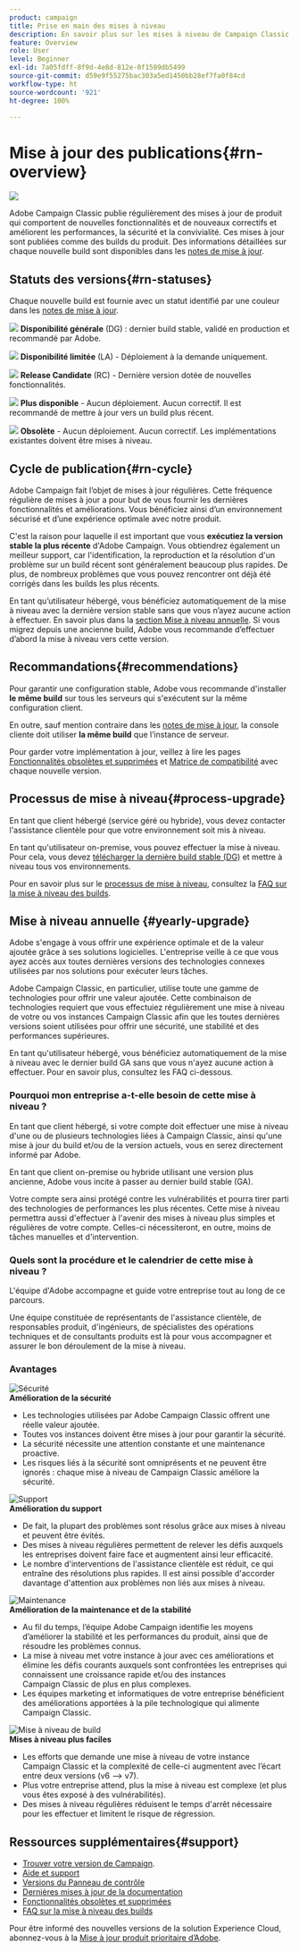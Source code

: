 ```yaml
---
product: campaign
title: Prise en main des mises à niveau
description: En savoir plus sur les mises à niveau de Campaign Classic
feature: Overview
role: User
level: Beginner
exl-id: 7a05fdff-8f9d-4e8d-812e-0f1509db5499
source-git-commit: d59e9f55275bac303a5ed1450bb28ef7fa0f84cd
workflow-type: ht
source-wordcount: '921'
ht-degree: 100%

---
```


# Mise à jour des publications{#rn-overview}

![](../../assets/v7-only.svg)

Adobe Campaign Classic publie régulièrement des mises à jour de produit qui comportent de nouvelles fonctionnalités et de nouveaux correctifs et améliorent les performances, la sécurité et la convivialité. Ces mises à jour sont publiées comme des builds du produit. Des informations détaillées sur chaque nouvelle build sont disponibles dans les [notes de mise à jour](latest-release.md).

## Statuts des versions{#rn-statuses}

Chaque nouvelle build est fournie avec un statut identifié par une couleur dans les [notes de mise à jour](latest-release.md).

![](assets/do-not-localize/green3.png) **Disponibilité générale** (DG) : dernier build stable, validé en production et recommandé par Adobe.

![](assets/do-not-localize/limited3.png) **Disponibilité limitée** (LA) - Déploiement à la demande uniquement.

![](assets/do-not-localize/blue3.png) **Release Candidate** (RC) - Dernière version dotée de nouvelles fonctionnalités.

![](assets/do-not-localize/orange3.png) **Plus disponible** - Aucun déploiement. Aucun correctif. Il est recommandé de mettre à jour vers un build plus récent.

![](assets/do-not-localize/red3.png) **Obsolète** - Aucun déploiement. Aucun correctif. Les implémentations existantes doivent être mises à niveau.

## Cycle de publication{#rn-cycle}

Adobe Campaign fait l’objet de mises à jour régulières. Cette fréquence régulière de mises à jour a pour but de vous fournir les dernières fonctionnalités et améliorations. Vous bénéficiez ainsi d’un environnement sécurisé et d’une expérience optimale avec notre produit.

C&#39;est la raison pour laquelle il est important que vous **exécutiez la version stable la plus récente** d&#39;Adobe Campaign. Vous obtiendrez également un meilleur support, car l&#39;identification, la reproduction et la résolution d&#39;un problème sur un build récent sont généralement beaucoup plus rapides. De plus, de nombreux problèmes que vous pouvez rencontrer ont déjà été corrigés dans les builds les plus récents.

En tant qu’utilisateur hébergé, vous bénéficiez automatiquement de la mise à niveau avec la dernière version stable sans que vous n’ayez aucune action à effectuer. En savoir plus dans la [section Mise à niveau annuelle](#yearly-upgrade). Si vous migrez depuis une ancienne build, Adobe vous recommande d’effectuer d’abord la mise à niveau vers cette version.

## Recommandations{#recommendations}

Pour garantir une configuration stable, Adobe vous recommande d&#39;installer **le même build** sur tous les serveurs qui s&#39;exécutent sur la même configuration client.

En outre, sauf mention contraire dans les [notes de mise à jour](latest-release.md), la console cliente doit utiliser **la même build** que l’instance de serveur.

Pour garder votre implémentation à jour, veillez à lire les pages [Fonctionnalités obsolètes et supprimées](../../rn/using/deprecated-features.md) et [Matrice de compatibilité](../../rn/using/compatibility-matrix.md) avec chaque nouvelle version.

## Processus de mise à niveau{#process-upgrade}

En tant que client hébergé (service géré ou hybride), vous devez contacter l&#39;assistance clientèle pour que votre environnement soit mis à niveau.

En tant qu&#39;utilisateur on-premise, vous pouvez effectuer la mise à niveau. Pour cela, vous devez [télécharger la dernière build stable (DG)](https://experience.adobe.com/#/downloads/content/software-distribution/en/campaign.html) et mettre à niveau tous vos environnements.

Pour en savoir plus sur le [processus de mise à niveau](../../production/using/build-upgrade.md), consultez la [FAQ sur la mise à niveau des builds](../../platform/using/faq-build-upgrade.md).

## Mise à niveau annuelle {#yearly-upgrade}

Adobe s&#39;engage à vous offrir une expérience optimale et de la valeur ajoutée grâce à ses solutions logicielles. L&#39;entreprise veille à ce que vous ayez accès aux toutes dernières versions des technologies connexes utilisées par nos solutions pour exécuter leurs tâches.

Adobe Campaign Classic, en particulier, utilise toute une gamme de technologies pour offrir une valeur ajoutée. Cette combinaison de technologies requiert que vous effectuiez régulièrement une mise à niveau de votre ou vos instances Campaign Classic afin que les toutes dernières versions soient utilisées pour offrir une sécurité, une stabilité et des performances supérieures.

En tant qu&#39;utilisateur hébergé, vous bénéficiez automatiquement de la mise à niveau avec le dernier build GA sans que vous n&#39;ayez aucune action à effectuer. Pour en savoir plus, consultez les FAQ ci-dessous.

### Pourquoi mon entreprise a-t-elle besoin de cette mise à niveau ?

En tant que client hébergé, si votre compte doit effectuer une mise à niveau d&#39;une ou de plusieurs technologies liées à Campaign Classic, ainsi qu&#39;une mise à jour du build et/ou de la version actuels, vous en serez directement informé par Adobe.

En tant que client on-premise ou hybride utilisant une version plus ancienne, Adobe vous incite à passer au dernier build stable (GA).

Votre compte sera ainsi protégé contre les vulnérabilités et pourra tirer parti des technologies de performances les plus récentes. Cette mise à niveau permettra aussi d&#39;effectuer à l&#39;avenir des mises à niveau plus simples et régulières de votre compte. Celles-ci nécessiteront, en outre, moins de tâches manuelles et d&#39;intervention.

### Quels sont la procédure et le calendrier de cette mise à niveau ?

L&#39;équipe d&#39;Adobe accompagne et guide votre entreprise tout au long de ce parcours.

Une équipe constituée de représentants de l&#39;assistance clientèle, de responsables produit, d&#39;ingénieurs, de spécialistes des opérations techniques et de consultants produits est là pour vous accompagner et assurer le bon déroulement de la mise à niveau.

### Avantages

<tr>
  <td>
      <img alt="Sécurité" src="assets/do-not-localize/security.png"/>
    <div>
    <strong>Amélioration de la sécurité</strong>
    </div>
    <ul>
    <li>Les technologies utilisées par Adobe Campaign Classic offrent une réelle valeur ajoutée.</li>
    <li>Toutes vos instances doivent être mises à jour pour garantir la sécurité.</li>
    <li>La sécurité nécessite une attention constante et une maintenance proactive.</li>
    <li>Les risques liés à la sécurité sont omniprésents et ne peuvent être ignorés : chaque mise à niveau de Campaign Classic améliore la sécurité.</li>
    </ul>
  </td>

<td>
      <img alt="Support" src="assets/do-not-localize/support.png" />
    <div>
    <strong>Amélioration du support</strong>
    </div>
    <ul>
    <li>De fait, la plupart des problèmes sont résolus grâce aux mises à niveau et peuvent être évités.</li>
    <li>Des mises à niveau régulières permettent de relever les défis auxquels les entreprises doivent faire face et augmentent ainsi leur efficacité.</li>
    <li>Le nombre d'interventions de l'assistance clientèle est réduit, ce qui entraîne des résolutions plus rapides. Il est ainsi possible d'accorder davantage d'attention aux problèmes non liés aux mises à niveau.</li>
    </ul>
  </td>
</tr>

<tr>
  <td>
      <img alt="Maintenance" src="assets/do-not-localize/maintenance.png"/>
    <div>
    <strong>Amélioration de la maintenance et de la stabilité</strong>
    </div>
    <ul>
    <li>Au fil du temps, l’équipe Adobe Campaign identifie les moyens d’améliorer la stabilité et les performances du produit, ainsi que de résoudre les problèmes connus.</li>
    <li>La mise à niveau met votre instance à jour avec ces améliorations et élimine les défis courants auxquels sont confrontées les entreprises qui connaissent une croissance rapide et/ou des instances Campaign Classic de plus en plus complexes.</li>
    <li>Les équipes marketing et informatiques de votre entreprise bénéficient des améliorations apportées à la pile technologique qui alimente Campaign Classic.</li>
    </ul>
  </td>

<td>
      <img alt="Mise à niveau de build" src="assets/do-not-localize/upgrades.png" />
    <div>
    <strong>Mises à niveau plus faciles</strong>
    </a>
    </div>
    <ul>
    <li>Les efforts que demande une mise à niveau de votre instance Campaign Classic et la complexité de celle-ci augmentent avec l’écart entre deux versions (v6 --&gt; v7).</li>
    <li>Plus votre entreprise attend, plus la mise à niveau est complexe (et plus vous êtes exposé à des vulnérabilités).</li>
    <li>Des mises à niveau régulières réduisent le temps d'arrêt nécessaire pour les effectuer et limitent le risque de régression.</li>
    </ul>
  </td>
</tr>
</table>

## Ressources supplémentaires{#support}

* [Trouver votre version de Campaign](../../platform/using/launching-adobe-campaign.md#getting-your-campaign-version).
* [Aide et support](../../support.md)
* [Versions du Panneau de contrôle](https://experienceleague.adobe.com/docs/control-panel/using/release-notes.html?lang=fr)
* [Dernières mises à jour de la documentation](../../rn/using/documentation-updates.md)
* [Fonctionnalités obsolètes et supprimées](../../rn/using/deprecated-features.md)
* [FAQ sur la mise à niveau des builds](../../platform/using/faq-build-upgrade.md)

Pour être informé des nouvelles versions de la solution Experience Cloud, abonnez-vous à la [Mise à jour produit prioritaire d’Adobe](https://www.adobe.com/fr/subscription/priority-product-update.html).
